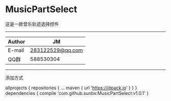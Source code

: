 # MusicPartSelect
这是一款音乐轨迹选择控件
****

|Author|JM|
|---|---
|E-mail|283122529@qq.com
|QQ群|588530304

****

添加方式

allprojects {
	repositories {
			...
			maven { url 'https://jitpack.io' }
		}
	}
  	dependencies {
	        compile 'com.github.sunbx:MusicPartSelect:v1.0.1'
	}
